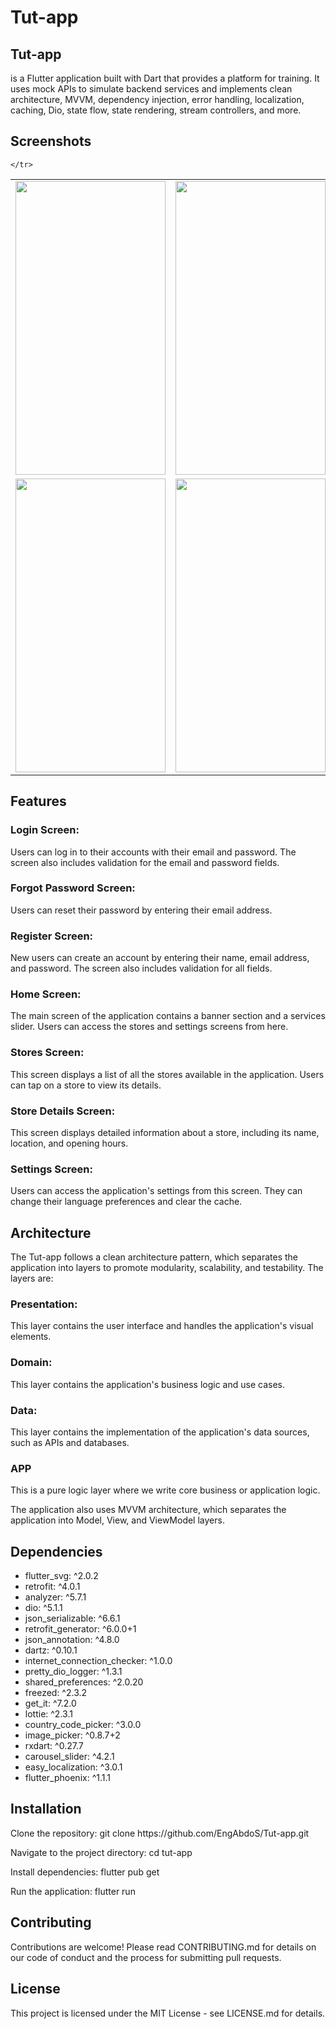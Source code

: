 <h1>Tut-app</h1>
<h2>Tut-app</h2> <p>is a Flutter application built with Dart that provides a platform for training. It uses mock APIs to simulate backend services and implements clean architecture, MVVM, dependency injection, error handling, localization, caching, Dio, state flow, state rendering, stream controllers, and more.</p>

<h2>Screenshots</h2>

<table>
    <tr>
      
<td><img src="https://user-images.githubusercontent.com/86132875/232644969-813f366e-707c-4aa5-bd79-c9d63666ca55.jpg" width="240" height="470"></td>
<td><img src="https://user-images.githubusercontent.com/86132875/232644983-8db72a45-0179-4629-a3cc-0e4db9b63ab0.jpg" width="240" height="470"></td>
<td><img src="https://user-images.githubusercontent.com/86132875/232645011-0142a6c0-57b9-4b8e-8e1e-feaa72d563c5.jpg" width="240" height="470"></td>
<td><img src="https://user-images.githubusercontent.com/86132875/232645033-5ea14851-0485-4200-a966-9cce7daf9621.jpg" width="240" height="470"></td>
    </tr>
    <tr>
      
<td><img src="https://user-images.githubusercontent.com/86132875/232645038-26d0b5be-3591-4fb2-b6a2-65ab8de0b574.jpg" width="240" height="470"></td>
<td><img src="https://user-images.githubusercontent.com/86132875/232645050-a28e7bd6-91b3-4d1f-bd65-2e60c470a8b9.jpg" width="240" height="470"></td>
<td><img src="https://user-images.githubusercontent.com/86132875/232645061-2b84486b-7c7e-4807-b0ea-83c50262b2e9.jpg" width="240" height="470"></td>
<td><img src="https://user-images.githubusercontent.com/86132875/232645073-3eae1edc-56be-4267-83bd-9f3eaaea1422.jpg" width="240" height="470"></td>


    </tr>
  </table>
  

<h2>Features</h2>
<h3>Login Screen:</h3><p> Users can log in to their accounts with their email and password. The screen also includes validation for the email and password fields.
</p>
<h3>Forgot Password Screen:</h3><p> Users can reset their password by entering their email address.
</p>
<h3>Register Screen: </h3><p>New users can create an account by entering their name, email address, and password. The screen also includes validation for all fields.
</p>
<h3>Home Screen:</h3><p> The main screen of the application contains a banner section and a services slider. Users can access the stores and settings screens from here.
</p>
<h3>Stores Screen:</h3><p> This screen displays a list of all the stores available in the application. Users can tap on a store to view its details.
</p>
<h3>Store Details Screen:</h3><p> This screen displays detailed information about a store, including its name, location, and opening hours.
</p>
<h3>Settings Screen:</h3><p> Users can access the application's settings from this screen. They can change their language preferences and clear the cache.
</p>
<h2>Architecture</h2>

<p>The Tut-app follows a clean architecture pattern, which separates the application into layers to promote modularity, scalability, and testability. The layers are:
</p>
<h3>Presentation:</h3> 
<p>This layer contains the user interface and handles the application's visual elements.
</p>
<h3> Domain:</h3>
<p>This layer contains the application's business logic and use cases.
</p>

<h3>Data:</h3>
<p>This layer contains the implementation of the application's data sources, such as APIs and databases.
</p>
<h3>APP</h3>
<p>This is a pure logic layer where we write core business or application logic.
</p>
<p>The application also uses MVVM architecture, which separates the application into Model, View, and ViewModel layers.</p>
    
<h2>Dependencies</h2>
<ul>

<li>  flutter_svg: ^2.0.2  </li>   
<li>  retrofit: ^4.0.1</li>
<li>  analyzer: ^5.7.1</li>
<li>  dio: ^5.1.1</li>
<li>  json_serializable: ^6.6.1</li>
<li>  retrofit_generator: ^6.0.0+1</li>
<li>  json_annotation: ^4.8.0</li>
<li>  dartz: ^0.10.1</li>
<li>  internet_connection_checker: ^1.0.0</li>
<li>  pretty_dio_logger: ^1.3.1</li>
<li>  shared_preferences: ^2.0.20</li>
<li>  freezed: ^2.3.2</li>
<li>  get_it: ^7.2.0</li>
<li>  lottie: ^2.3.1</li>
<li>  country_code_picker: ^3.0.0</li>
<li>  image_picker: ^0.8.7+2</li>
<li>  rxdart: ^0.27.7</li>
<li>  carousel_slider: ^4.2.1</li>
<li>  easy_localization: ^3.0.1</li>
<li>  flutter_phoenix: ^1.1.1</li>

</ul>
<h2>Installation</h2>
<p>Clone the repository: git clone https://github.com/EngAbdoS/Tut-app.git
</p>
<p>Navigate to the project directory: cd tut-app
</p>
<p>Install dependencies: flutter pub get</p>
<p>Run the application: flutter run
</p>
<h2>Contributing
</h2>
<p>Contributions are welcome! Please read CONTRIBUTING.md for details on our code of conduct and the process for submitting pull requests.
</p>
<h2>License</h2>
<p>This project is licensed under the MIT License - see LICENSE.md for details.
</p>
